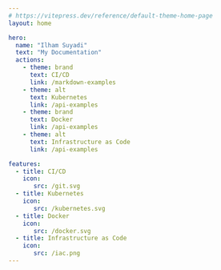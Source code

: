```yaml
---
# https://vitepress.dev/reference/default-theme-home-page
layout: home

hero:
  name: "Ilham Suyadi"
  text: "My Documentation"
  actions:
    - theme: brand
      text: CI/CD
      link: /markdown-examples
    - theme: alt
      text: Kubernetes
      link: /api-examples
    - theme: brand
      text: Docker
      link: /api-examples
    - theme: alt
      text: Infrastructure as Code
      link: /api-examples

features:
  - title: CI/CD
    icon:
       src: /git.svg
  - title: Kubernetes
    icon:
       src: /kubernetes.svg
  - title: Docker
    icon:
       src: /docker.svg
  - title: Infrastructure as Code
    icon:
       src: /iac.png
---
```


